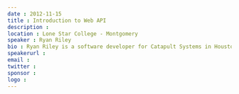 ```yaml
---
date : 2012-11-15
title : Introduction to Web API
description : 
location : Lone Star College - Montgomery
speaker : Ryan Riley
bio : Ryan Riley is a software developer for Catapult Systems in Houston, TX, a F# MVP, and has worked with the Web API project for over a year. 
speakerurl : 
email : 
twitter : 
sponsor : 
logo : 
---
```


